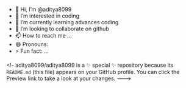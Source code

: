 - 👋 Hi, I’m @aditya8099
- 👀 I’m interested in coding
- 🌱 I’m currently learning advances coding
- 💞️ I’m looking to collaborate on github
- 📫 How to reach me ...
- 😄 Pronouns: 
- ⚡ Fun fact: ...

<!-
aditya8099/aditya8099 is a ✨ special ✨ repository because its `README.md` (this file) appears on your GitHub profile.
You can click the Preview link to take a look at your changes.
--->
